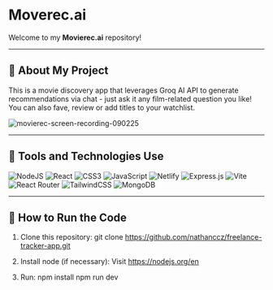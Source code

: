 # Moverec.ai

Welcome to my **Movierec.ai** repository!

---

## 📜 About My Project

This is a movie discovery app that leverages Groq AI API to generate recommendations via chat - just ask it any film-related question you like! You can also fave, review or add titles to your watchlist.

![movierec-screen-recording-090225](https://github.com/user-attachments/assets/d4d26dab-47ac-4703-82d2-371b17d1a53d)

---

## 📜 Tools and Technologies Use
![NodeJS](https://img.shields.io/badge/node.js-6DA55F?style=for-the-badge&logo=node.js&logoColor=white) ![React](https://img.shields.io/badge/React-20232A?style=for-the-badge&logo=react&logoColor=61DAFB) ![CSS3](https://img.shields.io/badge/css3-%231572B6.svg?style=for-the-badge&logo=css&logoColor=white) ![JavaScript](https://img.shields.io/badge/javascript-%23323330.svg?style=for-the-badge&logo=javascript&logoColor=%23F7DF1E) ![Netlify](https://img.shields.io/badge/Netlify-00C7B7?style=for-the-badge&logo=netlify&logoColor=white) ![Express.js](https://img.shields.io/badge/express.js-%23404d59.svg?style=for-the-badge&logo=express&logoColor=%2361DAFB) ![Vite](https://img.shields.io/badge/Vite-%230081CB.svg?style=for-the-badge&logo=vite&logoColor=white) ![React Router](https://img.shields.io/badge/React_Router-CA4245?style=for-the-badge&logo=react-router&logoColor=white) ![TailwindCSS](https://img.shields.io/badge/tailwindcss-%2338B2AC.svg?style=for-the-badge&logo=tailwind-css&logoColor=white) ![MongoDB](https://img.shields.io/badge/MongoDB-%234ea94b.svg?style=for-the-badge&logo=mongodb&logoColor=white) 

---

## 🔧 How to Run the Code

1. Clone this repository:
   git clone https://github.com/nathanccz/freelance-tracker-app.git

2. Install node (if necessary):
   Visit https://nodejs.org/en

3. Run:
   npm install
   npm run dev
